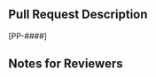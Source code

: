 ## Pull Request Description

<!-- Briefly explain **what** this PR does and **why**. Mention the motivation, feature, or issue it's addressing. -->

[PP-####]<!-- Closes ticket number PP-####; Replace with JIRA ticket if relevant -->

<!--

Some description of HOW you achieved it. Perhaps give a high level description of the chnages you did. Did you need to refactor something? What tradeoffs did you take?

-->

## Notes for Reviewers

<!--

Explain how you verified the changes.
A clear testing scenario helps colleagues who may not be familiar with this part of the code quickly understand and verify the changes. Include steps they can follow to see the impact in action.

You can include: 
- Simulators/Devices you used (e.g. iPhone 13, iPad Pro) 
- iOS versions tested (e.g. 16.0, 17.5) 
- Manual checks (e.g. flow tested: onboarding, permissions, error states) 
- Unit tests added or updated 
 
 Include screenshots, screen recordings, or simulator gifs for UI changes. 
 
 - Optional: Anything that needs extra attention in review? Are there TODOs, known limitations, or follow-up work? 
 
 -->